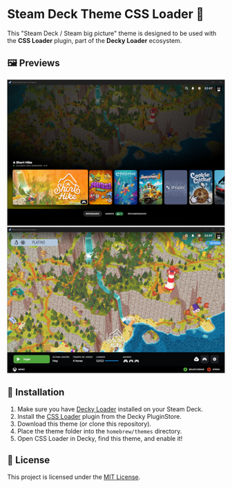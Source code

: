 # Steam Deck Theme CSS Loader 🎨

This "Steam Deck / Steam big picture" theme is designed to be used with the **CSS Loader** plugin, part of the **Decky Loader** ecosystem.

## 🖼️ Previews

![Theme Preview](./README/screenshot_1.png)
![Theme Preview](./README/screenshot_2.png)

## 🚀 Installation

1.  Make sure you have [Decky Loader](https://github.com/SteamDeckHomebrew/decky-loader) installed on your Steam Deck.
2.  Install the [CSS Loader](https://github.com/DeckThemes/SDH-CssLoader) plugin from the Decky PluginStore.
3.  Download this theme (or clone this repository).
4.  Place the theme folder into the `homebrew/themes` directory.
5.  Open CSS Loader in Decky, find this theme, and enable it!

## 📄 License

This project is licensed under the [MIT License](LICENSE).